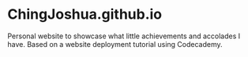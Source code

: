 # ChingJoshua.github.io

Personal website to showcase what little achievements and accolades I have.
Based on a website deployment tutorial using Codecademy.
